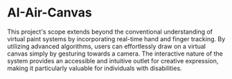 # AI-Air-Canvas
This project's scope extends beyond the conventional understanding of virtual paint systems by incorporating real-time hand and finger tracking. By utilizing advanced algorithms, users can effortlessly draw on a virtual canvas simply by gesturing towards a camera. The interactive nature of the system provides an accessible and intuitive outlet for creative expression, making it particularly valuable for individuals with disabilities.
